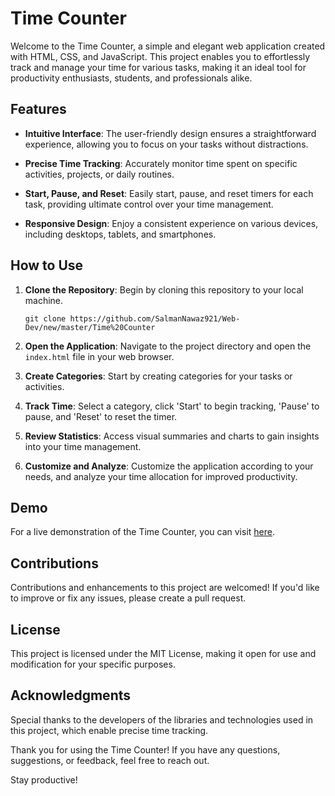 # Time Counter

Welcome to the Time Counter, a simple and elegant web application created with HTML, CSS, and JavaScript. This project enables you to effortlessly track and manage your time for various tasks, making it an ideal tool for productivity enthusiasts, students, and professionals alike.

## Features

- **Intuitive Interface**: The user-friendly design ensures a straightforward experience, allowing you to focus on your tasks without distractions.

- **Precise Time Tracking**: Accurately monitor time spent on specific activities, projects, or daily routines.

- **Start, Pause, and Reset**: Easily start, pause, and reset timers for each task, providing ultimate control over your time management.

- **Responsive Design**: Enjoy a consistent experience on various devices, including desktops, tablets, and smartphones.

## How to Use

1. **Clone the Repository**: Begin by cloning this repository to your local machine.

    ```
    git clone https://github.com/SalmanNawaz921/Web-Dev/new/master/Time%20Counter
    ```

2. **Open the Application**: Navigate to the project directory and open the `index.html` file in your web browser.

3. **Create Categories**: Start by creating categories for your tasks or activities.

4. **Track Time**: Select a category, click 'Start' to begin tracking, 'Pause' to pause, and 'Reset' to reset the timer.

5. **Review Statistics**: Access visual summaries and charts to gain insights into your time management.

6. **Customize and Analyze**: Customize the application according to your needs, and analyze your time allocation for improved productivity.

## Demo

For a live demonstration of the Time Counter, you can visit [here](https://time-counter.salmannawaz921.repl.co/).

## Contributions

Contributions and enhancements to this project are welcomed! If you'd like to improve or fix any issues, please create a pull request.

## License

This project is licensed under the MIT License, making it open for use and modification for your specific purposes.

## Acknowledgments

Special thanks to the developers of the libraries and technologies used in this project, which enable precise time tracking.

Thank you for using the Time Counter! If you have any questions, suggestions, or feedback, feel free to reach out.

Stay productive!
